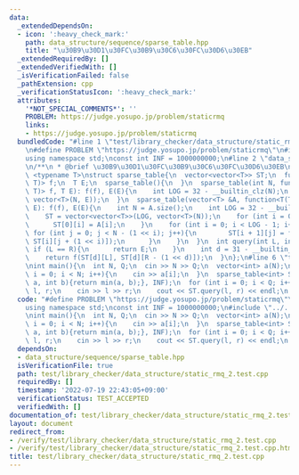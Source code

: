 ```yaml
---
data:
  _extendedDependsOn:
  - icon: ':heavy_check_mark:'
    path: data_structure/sequence/sparse_table.hpp
    title: "\u30B9\u30D1\u30FC\u30B9\u30C6\u30FC\u30D6\u30EB"
  _extendedRequiredBy: []
  _extendedVerifiedWith: []
  _isVerificationFailed: false
  _pathExtension: cpp
  _verificationStatusIcon: ':heavy_check_mark:'
  attributes:
    '*NOT_SPECIAL_COMMENTS*': ''
    PROBLEM: https://judge.yosupo.jp/problem/staticrmq
    links:
    - https://judge.yosupo.jp/problem/staticrmq
  bundledCode: "#line 1 \"test/library_checker/data_structure/static_rmq_2.test.cpp\"\
    \n#define PROBLEM \"https://judge.yosupo.jp/problem/staticrmq\"\n#include <bits/stdc++.h>\n\
    using namespace std;\nconst int INF = 1000000000;\n#line 2 \"data_structure/sequence/sparse_table.hpp\"\
    \n/**\n * @brief \u30B9\u30D1\u30FC\u30B9\u30C6\u30FC\u30D6\u30EB\n*/\ntemplate\
    \ <typename T>\nstruct sparse_table{\n  vector<vector<T>> ST;\n  function<T(T,\
    \ T)> f;\n  T E;\n  sparse_table(){\n  }\n  sparse_table(int N, function<T(T,\
    \ T)> f, T E): f(f), E(E){\n    int LOG = 32 - __builtin_clz(N);\n    ST = vector<vector<T>>(LOG,\
    \ vector<T>(N, E));\n  }\n  sparse_table(vector<T> &A, function<T(T, T)> f, T\
    \ E): f(f), E(E){\n    int N = A.size();\n    int LOG = 32 - __builtin_clz(N);\n\
    \    ST = vector<vector<T>>(LOG, vector<T>(N));\n    for (int i = 0; i < N; i++){\n\
    \      ST[0][i] = A[i];\n    }\n    for (int i = 0; i < LOG - 1; i++){\n     \
    \ for (int j = 0; j < N - (1 << i); j++){\n        ST[i + 1][j] = f(ST[i][j],\
    \ ST[i][j + (1 << i)]);\n      }\n    }\n  }\n  int query(int L, int R){\n   \
    \ if (L == R){\n      return E;\n    }\n    int d = 31 - __builtin_clz(R - L);\n\
    \    return f(ST[d][L], ST[d][R - (1 << d)]);\n  }\n};\n#line 6 \"test/library_checker/data_structure/static_rmq_2.test.cpp\"\
    \nint main(){\n  int N, Q;\n  cin >> N >> Q;\n  vector<int> a(N);\n  for (int\
    \ i = 0; i < N; i++){\n    cin >> a[i];\n  }\n  sparse_table<int> ST(a, [](int\
    \ a, int b){return min(a, b);}, INF);\n  for (int i = 0; i < Q; i++){\n    int\
    \ l, r;\n    cin >> l >> r;\n    cout << ST.query(l, r) << endl;\n  }\n}\n"
  code: "#define PROBLEM \"https://judge.yosupo.jp/problem/staticrmq\"\n#include <bits/stdc++.h>\n\
    using namespace std;\nconst int INF = 1000000000;\n#include \"../../../data_structure/sequence/sparse_table.hpp\"\
    \nint main(){\n  int N, Q;\n  cin >> N >> Q;\n  vector<int> a(N);\n  for (int\
    \ i = 0; i < N; i++){\n    cin >> a[i];\n  }\n  sparse_table<int> ST(a, [](int\
    \ a, int b){return min(a, b);}, INF);\n  for (int i = 0; i < Q; i++){\n    int\
    \ l, r;\n    cin >> l >> r;\n    cout << ST.query(l, r) << endl;\n  }\n}"
  dependsOn:
  - data_structure/sequence/sparse_table.hpp
  isVerificationFile: true
  path: test/library_checker/data_structure/static_rmq_2.test.cpp
  requiredBy: []
  timestamp: '2022-07-19 22:43:05+09:00'
  verificationStatus: TEST_ACCEPTED
  verifiedWith: []
documentation_of: test/library_checker/data_structure/static_rmq_2.test.cpp
layout: document
redirect_from:
- /verify/test/library_checker/data_structure/static_rmq_2.test.cpp
- /verify/test/library_checker/data_structure/static_rmq_2.test.cpp.html
title: test/library_checker/data_structure/static_rmq_2.test.cpp
---
```

